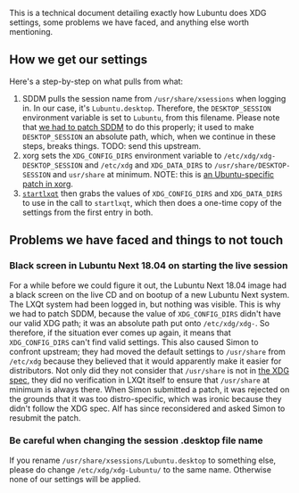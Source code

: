 This is a technical document detailing exactly how Lubuntu does XDG settings, some problems we have faced, and anything else worth mentioning.

## How we get our settings

Here's a step-by-step on what pulls from what:

 1. SDDM pulls the session name from `/usr/share/xsessions` when logging in. In our case, it's `Lubuntu.desktop`. Therefore, the `DESKTOP_SESSION` environment variable is set to `Lubuntu`, from this filename. Please note that [we had to patch SDDM](https://git.launchpad.net/~kubuntu-packagers/kubuntu-packaging/+git/sddm/tree/debian/patches/fix-desktop-session-env-var.patch?h=kubuntu_cosmic_archive) to do this properly; it used to make `DESKTOP_SESSION` an absolute path, which, when we continue in these steps, breaks things. TODO: send this upstream. 
 1. xorg sets the `XDG_CONFIG_DIRS` environment variable to `/etc/xdg/xdg-DESKTOP_SESSION` and `/etc/xdg` and `XDG_DATA_DIRS` to `/usr/share/DESKTOP-SESSION` and `usr/share` at minimum. NOTE: this is [an Ubuntu-specific patch in xorg](https://salsa.debian.org/xorg-team/xorg/blob/ubuntu/debian/local/Xsession.d/60x11-common_xdg_path). 
 1. [`startlxqt`](https://github.com/lxqt/lxqt-session/blob/master/startlxqt.in) then grabs the values of `XDG_CONFIG_DIRS` and `XDG_DATA_DIRS` to use in the call to `startlxqt`, which then does a one-time copy of the settings from the first entry in both.

## Problems we have faced and things to not touch

### Black screen in Lubuntu Next 18.04 on starting the live session

For a while before we could figure it out, the Lubuntu Next 18.04 image had a black screen on the live CD and on bootup of a new Lubuntu Next system. The LXQt system had been logged in, but nothing was visible. This is why we had to patch SDDM, because the value of `XDG_CONFIG_DIRS` didn't have our valid XDG path; it was an absolute path put onto `/etc/xdg/xdg-`. So therefore, if the situation ever comes up again, it means that `XDG_CONFIG_DIRS` can't find valid settings. This also caused Simon to confront upstream; they had moved the default settings to `/usr/share` from `/etc/xdg` because they believed that it would apparently make it easier for distributors. Not only did they not consider that `/usr/share` is not in [the XDG spec](https://standards.freedesktop.org/basedir-spec/basedir-spec-latest.html#variables), they did no verification in LXQt itself to ensure that `/usr/share` at minimum is always there. When Simon submitted a patch, it was rejected on the grounds that it was too distro-specific, which was ironic because they didn't follow the XDG spec. Alf has since reconsidered and asked Simon to resubmit the patch.

### Be careful when changing the session .desktop file name

If you rename `/usr/share/xsessions/Lubuntu.desktop` to something else, please do change `/etc/xdg/xdg-Lubuntu/` to the same name. Otherwise none of our settings will be applied.
